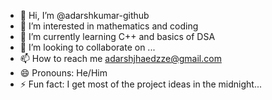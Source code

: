 - 👋 Hi, I’m @adarshkumar-github
- 👀 I’m interested in mathematics and coding
- 🌱 I’m currently learning C++ and basics of DSA
- 💞️ I’m looking to collaborate on ...
- 📫 How to reach me adarshjhaedzze@gmail.com
- 😄 Pronouns: He/Him
- ⚡ Fun fact: I get most of the project ideas in the midnight...

<!---
adarshkumar-github/adarshkumar-github is a ✨ special ✨ repository because its `README.md` (this file) appears on your GitHub profile.
You can click the Preview link to take a look at your changes.
--->
